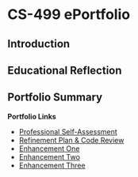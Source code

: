 # CS-499 ePortfolio

## Introduction



## Educational Reflection



## Portfolio Summary



**Portfolio Links**<br>
* [Professional Self-Assessment](https://rdiaz053.github.io/CS-499/index.html)<br>
* [Refinement Plan & Code Review](https://github.com/rdiaz053/CS-499/blob/gh-pages/CodeReview.html)<br>
* [Enhancement One](https://github.com/rdiaz053/CS-499/blob/gh-pages/EnhancementOne.html)<br>
* [Enhancement Two](https://github.com/rdiaz053/CS-499/blob/gh-pages/EnhancementTwo.html)<br>
* [Enhancement Three](https://github.com/rdiaz053/CS-499/blob/gh-pages/EnhancementThree.html)
